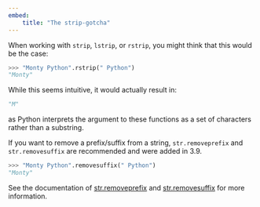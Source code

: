 ```yaml
---
embed:
    title: "The strip-gotcha"
---
```

When working with `strip`, `lstrip`, or `rstrip`, you might think that this would be the case:
```py
>>> "Monty Python".rstrip(" Python")
"Monty"
```
While this seems intuitive, it would actually result in:
```py
"M"
```
as Python interprets the argument to these functions as a set of characters rather than a substring.

If you want to remove a prefix/suffix from a string, `str.removeprefix` and `str.removesuffix` are recommended and were added in 3.9.
```py
>>> "Monty Python".removesuffix(" Python")
"Monty"
```
See the documentation of [str.removeprefix](https://docs.python.org/3.10/library/stdtypes.html#str.removeprefix) and [str.removesuffix](https://docs.python.org/3.10/library/stdtypes.html#str.removesuffix) for more information.
